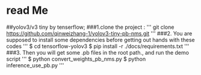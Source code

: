 # read Me
##yolov3/v3 tiny by tenserflow;
###1.clone the project :
''' 
git clone https://github.com/qinweizhang-1/yolov3-tiny-pb-nms.git
'''
###2. You are supposed to install some dependencies before getting out hands with these codes
'''
$ cd tensorflow-yolov3
$ pip install -r ./docs/requirements.txt
'''
###3. Then you will get some .pb files in the root path., and run the demo script
'''
$ python convert_weights_pb_nms.py
$ python inference_use_pb.py
'''

